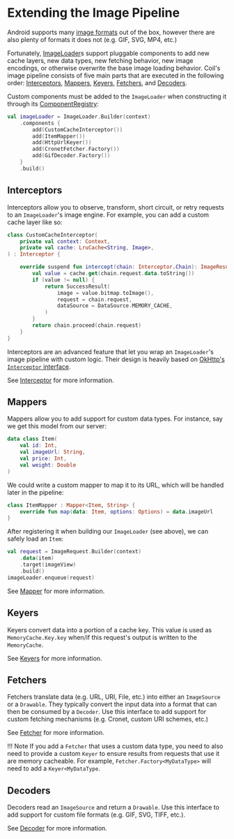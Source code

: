 # Extending the Image Pipeline

Android supports many [image formats](https://developer.android.com/guide/topics/media/media-formats#image-formats) out of the box, however there are also plenty of formats it does not (e.g. GIF, SVG, MP4, etc.)

Fortunately, [ImageLoader](image_loaders.md)s support pluggable components to add new cache layers, new data types, new fetching behavior, new image encodings, or otherwise overwrite the base image loading behavior. Coil's image pipeline consists of five main parts that are executed in the following order: [Interceptors](/coil/api/coil-core/coil3.intercept/-interceptor), [Mappers](/coil/api/coil-core/coil3.map/-mapper), [Keyers](/coil/api/coil-core/coil3.key/-keyer), [Fetchers](/coil/api/coil-core/coil3.fetch/-fetcher), and [Decoders](/coil/api/coil-core/coil3.decode/-decoder).

Custom components must be added to the `ImageLoader` when constructing it through its [ComponentRegistry](/coil/api/coil-core/coil3/-component-registry):

```kotlin
val imageLoader = ImageLoader.Builder(context)
    .components {
        add(CustomCacheInterceptor())
        add(ItemMapper())
        add(HttpUrlKeyer())
        add(CronetFetcher.Factory())
        add(GifDecoder.Factory())
    }
    .build()
```

## Interceptors

Interceptors allow you to observe, transform, short circuit, or retry requests to an `ImageLoader`'s image engine. For example, you can add a custom cache layer like so:

```kotlin
class CustomCacheInterceptor(
    private val context: Context,
    private val cache: LruCache<String, Image>,
) : Interceptor {

    override suspend fun intercept(chain: Interceptor.Chain): ImageResult {
        val value = cache.get(chain.request.data.toString())
        if (value != null) {
            return SuccessResult(
                image = value.bitmap.toImage(),
                request = chain.request,
                dataSource = DataSource.MEMORY_CACHE,
            )
        }
        return chain.proceed(chain.request)
    }
}
```

Interceptors are an advanced feature that let you wrap an `ImageLoader`'s image pipeline with custom logic. Their design is heavily based on [OkHttp's `Interceptor` interface](https://square.github.io/okhttp/interceptors/#interceptors).

See [Interceptor](/coil/api/coil-core/coil3.intercept/-interceptor) for more information.

## Mappers

Mappers allow you to add support for custom data types. For instance, say we get this model from our server:

```kotlin
data class Item(
    val id: Int,
    val imageUrl: String,
    val price: Int,
    val weight: Double
)
```

We could write a custom mapper to map it to its URL, which will be handled later in the pipeline:

```kotlin
class ItemMapper : Mapper<Item, String> {
    override fun map(data: Item, options: Options) = data.imageUrl
}
```

After registering it when building our `ImageLoader` (see above), we can safely load an `Item`:

```kotlin
val request = ImageRequest.Builder(context)
    .data(item)
    .target(imageView)
    .build()
imageLoader.enqueue(request)
```

See [Mapper](/coil/api/coil-core/coil3.map/-mapper) for more information.

## Keyers

Keyers convert data into a portion of a cache key. This value is used as `MemoryCache.Key.key` when/if this request's output is written to the `MemoryCache`.

See [Keyers](/coil/api/coil-core/coil3.key/-keyer) for more information.

## Fetchers

Fetchers translate data (e.g. URL, URI, File, etc.) into either an `ImageSource` or a `Drawable`. They typically convert the input data into a format that can then be consumed by a `Decoder`. Use this interface to add support for custom fetching mechanisms (e.g. Cronet, custom URI schemes, etc.)

See [Fetcher](/coil/api/coil-core/coil3.fetch/-fetcher) for more information.

!!! Note
    If you add a `Fetcher` that uses a custom data type, you need to also need to provide a custom `Keyer` to ensure results from requests that use it are memory cacheable. For example, `Fetcher.Factory<MyDataType>` will need to add a `Keyer<MyDataType`.

## Decoders

Decoders read an `ImageSource` and return a `Drawable`. Use this interface to add support for custom file formats (e.g. GIF, SVG, TIFF, etc.).

See [Decoder](/coil/api/coil-core/coil3.decode/-decoder) for more information.
